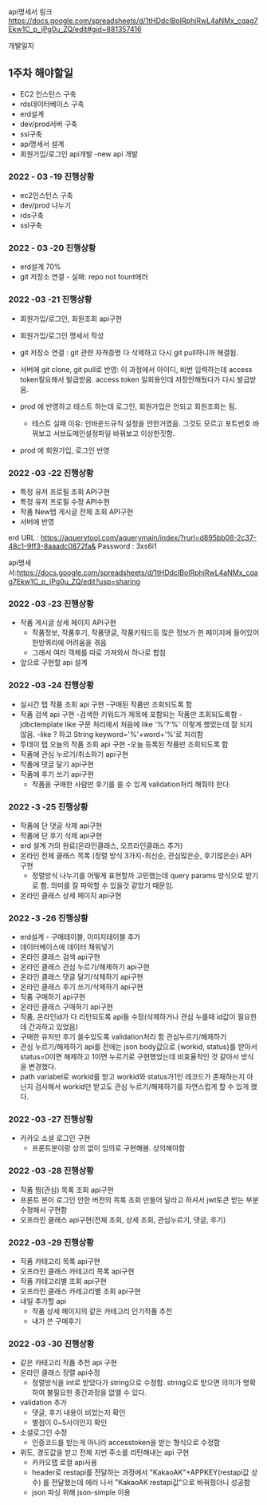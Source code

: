 api명세서 링크
https://docs.google.com/spreadsheets/d/1tHDdcIBoIRphjRwL4aNMx_cqag7Ekw1C_p_jPg0u_ZQ/edit#gid=881357416

개발일지

## 1주차 해야할일
  - EC2 인스턴스 구축
  - rds데이터베이스 구축
  - erd설계
  - dev/prod서버 구축
  - ssl구축
  - api명세서 설계
  - 회원가입/로그인 api개발 -new api 개발

### 2022 - 03 -19 진행상황
  - ec2인스턴스 구축
  - dev/prod 나누기
  - rds구축
  - ssl구축
  
### 2022 - 03 -20 진행상황
  - erd설계 70%
  - git 저장소 연결 - 실패: repo not fount에러

### 2022 -03 -21 진행상황
  - 회원가입/로그인, 회원조회 api구현
  
  - 회원가입/로그인 명세서 작성
  - git 저장소 연결 : git 관련 자격증명 다 삭제하고 다시 git pull하니까 해결됨. 
                      
  - 서버에 git clone, git pull로 반영: 이 과정에서 아이디, 비번 입력하는데 access token필요해서 발급받음. access token 일회용인데 저장안해뒀다가 다시 발급받음.
  
  - prod 에 반영하고 테스트 하는데 로그인, 회원가입은 안되고 회원조회는 됨.
    - 테스트 실패 이유: 인바운드규칙 설정을 안한거였음. 그것도 모르고 포트번호 바꿔보고 서브도메인설정파일 바꿔보고 이상한짓함.
   
  - prod 에 회원가입, 로그인 반영
  
 ### 2022 -03 -22 진행상황
  - 특정 유저 프로필 조회 API구현
  - 특정 유저 프로필 수정 API수현
  - 작품 New탭 게시글 전체 조회 API구현 
  - 서버에 반영

erd
URL : https://aquerytool.com/aquerymain/index/?rurl=d895bb08-2c37-48c1-9ff3-8aaadc0872fa&
Password : 3xs6i1

api명세서:https://docs.google.com/spreadsheets/d/1tHDdcIBoIRphjRwL4aNMx_cqag7Ekw1C_p_jPg0u_ZQ/edit?usp=sharing

### 2022 -03 -23 진행상황
  - 작품 게시글 상세 페이지 API구현
    - 작품정보, 작품후기, 작품댓글, 작품키워드등 많은 정보가 한 페이지에 들어있어 한방쿼리에 어려움을 겪음
    - 그래서 여러 객체를 따로 가져와서 하나로 합침
  - 앞으로 구현할 api 설계

### 2022 -03 -24 진행상황
  - 실시간 탭 작품 조회 api 구현
    -구매된 작품만 조회되도록 함
  - 작품 검색 api 구현
    -검색한 키워드가 제목에 포함되는 작품만 조회되도록함
    -jdbctemplate like 구문 처리에서 처음에 like '%'?'%' 이렇게 했었는데 잘 되지 않음. 
    -like ? 하고 String keyword='%'+word+'%'로 처리함
  - 투데이 탭 오늘의 작품 조회 api 구현
    -오늘 등록된 작품만 조회되도록 함
  - 작품에 관심 누르기/취소하기 api구현
  - 작품에 댓글 달기 api구현
  - 작품에 후기 쓰기 api구현
    - 작품을 구매한 사람만 후기를 쓸 수 있게 validation처리 해줘야 한다. 

### 2022 -3 -25 진행상황
  - 작품에 단 댓글 삭제 api구현
  - 작품에 단 후기 삭제 api구현
  - erd 설계 거의 완료(온라인클래스, 오프라인클래스 추가)
  - 온라인 전체 클래스 목록 (정렬 방식 3가지-최신순, 관심많은순, 후기많은순) API 구현
    - 정렬방식 나누기를 어떻게 표현할까 고민했는데 query params 방식으로 받기로 함. 의미를 잘 파악할 수 있을것 같았기 때문임. 
  - 온라인 클래스 상세 페이지 api구현
  
### 2022 -3 -26 진행상황
  - erd설계 - 구매테이블, 이미지테이블 추가
  - 데이터베이스에 데이터 채워넣기
  - 온라인 클래스 검색 api구현
  - 온라인 클래스 관심 누르기/해제하기 api구현
  - 온라인 클래스 댓글 달기/삭제하기 api구현
  - 온라인 클래스 후기 쓰기/삭제하기 api구현
  - 작품 구매하기 api구현
  - 온라인 클래스 구매하기 api구현
  - 작품, 온라인id가 다 리턴되도록 api들 수정(삭제하거나 관심 누를때 id값이 필요한데 간과하고 있었음)
  - 구매한 유저만 후기 쓸수있도록 validation처리 함
  관심누르기/해제하기
  - 관심 누르기/해제하기 api를 전에는 json body값으로 {workid, status}를 받아서 status=0이면 해제하고 1이면 누르기로 구현했었는데 비효율적인 것 같아서 방식을 변경했다. 
  - path variabel로 workid를 받고 workid와 status가1인 레코드가 존재하는지 아닌지 검사해서 workid만 받고도 관심 누르기/해제하기를 자연스럽게 할 수 있게 했다.

### 2022 -03 -27 진행상황
  - 카카오 소셜 로그인 구현
    - 프론트분이랑 상의 없이 임의로 구현해봄. 상의해야함
  
### 2022 -03 -28 진행상황
  - 작품 찜(관심) 목록 조회 api구현
  - 프론트 분이 로그인 안한 버전의 목록 조회 만들어 달라고 하셔서 jwt토큰 받는 부분 수정해서 구현함
  - 오프라인 클래스 api구현(전체 조회, 상세 조회, 관심누르기, 댓글, 후기)

### 2022 -03 -29 진행상황
  - 작품 카테고리 목록 api구현
  - 오프라인 클래스 카테고리 목록 api구현
  - 작품 카테고리별 조회 api구현
  - 오프라인 클래스 카레고리별 조회 api구현
  - 내일 추가할 api
    - 작품 상세 페이지의 같은 카테고리 인기작품 추천 
    - 내가 쓴 구매후기

### 2022 -03 -30 진행상황
  - 같은 카테고리 작품 추천 api 구현
  - 온라인 클래스 정렬 api수정
    - 정렬방식을 int로 받았다가 string으로 수정함. string으로 받으면 의미가 명확하여 불필요한 중간과정을 없앨 수 있다.
  - validation 추가 
    - 댓글, 후기 내용이 비었는지 확인
    - 별점이 0~5사이인지 확인
  - 소셜로그인 수정
    - 인증코드를 받는게 아니라 accesstoken을 받는 형식으로 수정함
  - 위도, 경도값을 받고 전체 지번 주소를 리턴해내는 api 구현
    - 카카오맵 로컬 api사용
    - header로 restapi를 전달하는 과정에서 "KakaoAK"+APPKEY(restapi값 상수) 를 전달했는데 에러 나서 "KakaoAK restapi값"으로 바꿔줬더니 성공함
    - json 파싱 위해 json-simple 이용
    
